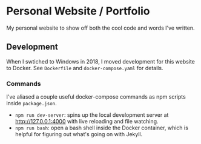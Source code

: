 # Personal Website / Portfolio

My personal website to show off both the cool code and words I've written.

## Development

When I swtiched to Windows in 2018, I moved development for this website to Docker. See `Dockerfile` and `docker-compose.yaml` for details.

### Commands

I've aliased a couple useful docker-compose commands as npm scripts inside `package.json`.

* `npm run dev-server`: spins up the local development server at http://127.0.0.1:4000 with live reloading and file watching.
* `npm run bash`: open a bash shell inside the Docker container, which is helpful for figuring out what's going on with Jekyll.